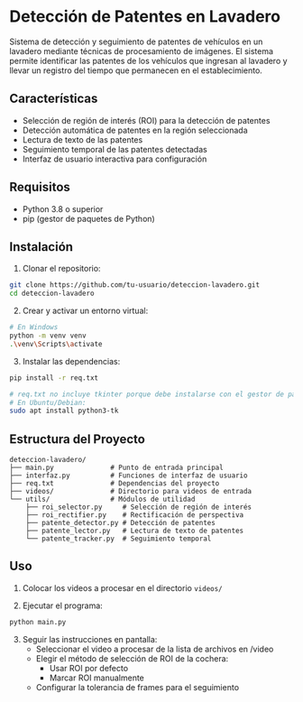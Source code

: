 # Detección de Patentes en Lavadero

Sistema de detección y seguimiento de patentes de vehículos en un lavadero mediante técnicas de procesamiento de imágenes. El sistema permite identificar las patentes de los vehículos que ingresan al lavadero y llevar un registro del tiempo que permanecen en el establecimiento.

## Características

- Selección de región de interés (ROI) para la detección de patentes
- Detección automática de patentes en la región seleccionada
- Lectura de texto de las patentes
- Seguimiento temporal de las patentes detectadas
- Interfaz de usuario interactiva para configuración

## Requisitos

- Python 3.8 o superior
- pip (gestor de paquetes de Python)

## Instalación

1. Clonar el repositorio:

```bash
git clone https://github.com/tu-usuario/deteccion-lavadero.git
cd deteccion-lavadero
```

2. Crear y activar un entorno virtual:

```bash
# En Windows
python -m venv venv
.\venv\Scripts\activate
```

3. Instalar las dependencias:

```bash
pip install -r req.txt

# req.txt no incluye tkinter porque debe instalarse con el gestor de paquetes del sistema:
# En Ubuntu/Debian:
sudo apt install python3-tk
```


## Estructura del Proyecto

```
deteccion-lavadero/
├── main.py              # Punto de entrada principal
├── interfaz.py          # Funciones de interfaz de usuario
├── req.txt              # Dependencias del proyecto
├── videos/              # Directorio para videos de entrada
└── utils/               # Módulos de utilidad
    ├── roi_selector.py     # Selección de región de interés
    ├── roi_rectifier.py    # Rectificación de perspectiva
    ├── patente_detector.py # Detección de patentes
    ├── patente_lector.py   # Lectura de texto de patentes
    └── patente_tracker.py  # Seguimiento temporal
```

## Uso

1. Colocar los videos a procesar en el directorio `videos/`

2. Ejecutar el programa:

```bash
python main.py
```

3. Seguir las instrucciones en pantalla:
   - Seleccionar el video a procesar de la lista de archivos en /video
   - Elegir el método de selección de ROI de la cochera:
     - Usar ROI por defecto
     - Marcar ROI manualmente
   - Configurar la tolerancia de frames para el seguimiento
